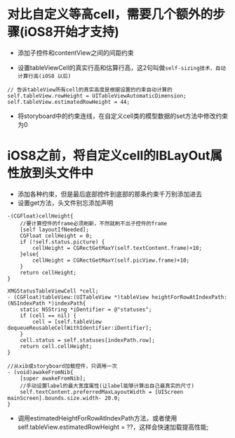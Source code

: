 # 对比自定义等高cell，需要几个额外的步骤(iOS8开始才支持)
- 添加子控件和contentView之间的间距约束
 

- 设置tableViewCell的真实行高和估算行高，这2句叫做`self-sizing技术，自动计算行高(iOS8 以后)`
```
// 告诉tableView所有cell的真实高度是根据设置的约束自动计算的
self.tableView.rowHeight = UITableViewAutomaticDimension;
self.tableView.estimatedRowHeight = 44;
```

- 将storyboard中的约束连线，在自定义cell类的模型数据的set方法中修改约束为0

# iOS8之前，将自定义cell的IBLayOut属性放到头文件中
- 添加各种约束，但是最后底部控件到底部的那条约束千万别添加进去
- 设置get方法，头文件别忘添加声明
```
-(CGFloat)cellHeight{
    //要计算控件的frame必须刷新，不然就刷不出子控件的frame
    [self layoutIfNeeded];
    CGFloat cellHeight = 0;
    if (!self.status.picture) {
        cellHeight = CGRectGetMaxY(self.textContent.frame)+10;
    }else{
        cellHeight = CGRectGetMaxY(self.picView.frame)+10;
    }
    return cellHeight;
}
```

```
XMGStatusTableViewCell *cell;
- (CGFloat)tableView:(UITableView *)tableView heightForRowAtIndexPath:(NSIndexPath *)indexPath{
    static NSString *iDentifier = @"statuses";
    if (cell == nil) {
        cell = [self.tableView dequeueReusableCellWithIdentifier:iDentifier];
    }
    cell.status = self.statuses[indexPath.row];
    return cell.cellHeight;
}
```

```
//从xib或storyboard加载控件，只调用一次
- (void)awakeFromNib{
    [super awakeFromNib];
    //手动设置label的最大宽度属性(让label能够计算出自己最真实的尺寸)
    self.textContent.preferredMaxLayoutWidth = [UIScreen mainScreen].bounds.size.width- 20.0;
}
```
- 调用estimatedHeightForRowAtIndexPath方法，或者使用self.tableView.estimatedRowHeight = ??，这样会快速加载提高性能;